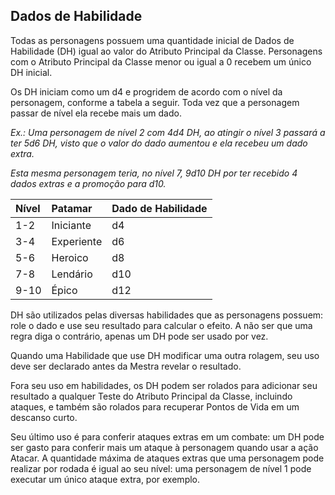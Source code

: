 ## **Dados de Habilidade**

Todas as personagens possuem uma quantidade inicial de Dados de Habilidade (DH) igual ao valor do Atributo Principal da Classe. Personagens com o Atributo Principal da Classe menor ou igual a 0 recebem um único DH inicial.

Os DH iniciam como um d4 e progridem de acordo com o nível da personagem, conforme a tabela a seguir. Toda vez que a personagem passar de nível ela recebe mais um dado.

*Ex.: Uma personagem de nível 2 com 4d4 DH, ao atingir o nível 3 passará a ter 5d6 DH, visto que o valor do dado aumentou e ela recebeu um dado extra.*

*Esta mesma personagem teria, no nível 7, 9d10 DH por ter recebido 4 dados extras e a promoção para d10.*

| Nível | Patamar | Dado de Habilidade |
| :---- | :---- | :---- |
| 1-2 | Iniciante | d4 |
| 3-4 | Experiente | d6 |
| 5-6 | Heroico | d8 |
| 7-8 | Lendário | d10 |
| 9-10 | Épico | d12 |

DH são utilizados pelas diversas habilidades que as personagens possuem: role o dado e use seu resultado para calcular o efeito. A não ser que uma regra diga o contrário, apenas um DH pode ser usado por vez.

Quando uma Habilidade que use DH modificar uma outra rolagem, seu uso deve ser declarado antes da Mestra revelar o resultado.

Fora seu uso em habilidades, os DH podem ser rolados para adicionar seu resultado a qualquer Teste do Atributo Principal da Classe, incluindo ataques, e também são rolados para recuperar Pontos de Vida em um descanso curto.

Seu último uso é para conferir ataques extras em um combate: um DH pode ser gasto para conferir mais um ataque à personagem quando usar a ação Atacar. A quantidade máxima de ataques extras que uma personagem pode realizar por rodada é igual ao seu nível: uma personagem de nível 1 pode executar um único ataque extra, por exemplo.

